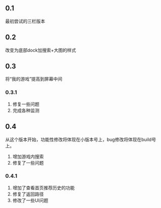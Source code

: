 ## 0.1

最初尝试的三栏版本

## 0.2

改变为底部dock加搜索+大图的样式

## 0.3

将“我的游戏”提高到屏幕中间

### 0.3.1

1. 修复一些问题
2. 完成各种监测

## 0.4

从这个版本开始，功能性修改将体现在小版本号上，bug修改将体现在build号上。

1. 增加游戏内搜索
2. 修复了一些问题

### 0.4.1

1. 增加了查看首页推荐历史的功能
2. 修复了返回路径
3. 修改了一些UI问题